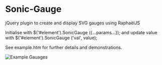 Sonic-Gauge
===========

jQuery plugin to create and display SVG gauges using RaphaëlJS

Initialise with $('#element').SonicGauge ({...params...}); and update value with $('#element').SonicGauge ('val', value);

See example.htm for further details and demonstrations.

![Example Gauages](https://raw.github.com/andyburton/Sonic-Gauge/master/example.png)
